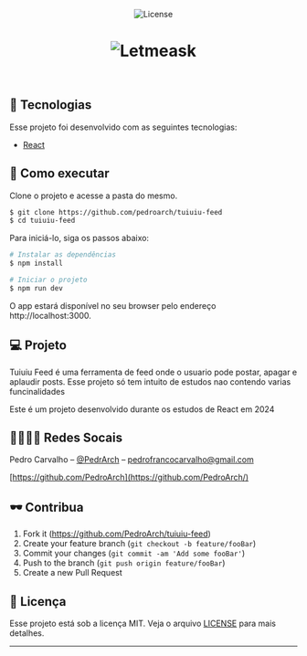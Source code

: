 <p align="center">
  <img  src="https://i.imgur.com/a7z7SZ9.png" alt="License">
</p>

<h1 align="center">
    <img alt="Letmeask" src="/screenshot.png" />
</h1>

<br>

## 🧪 Tecnologias

Esse projeto foi desenvolvido com as seguintes tecnologias:

- [React](https://reactjs.org)

## 🚀 Como executar

Clone o projeto e acesse a pasta do mesmo.

```bash
$ git clone https://github.com/pedroarch/tuiuiu-feed
$ cd tuiuiu-feed
```

Para iniciá-lo, siga os passos abaixo:
```bash
# Instalar as dependências
$ npm install

# Iniciar o projeto
$ npm run dev
```
O app estará disponível no seu browser pelo endereço http://localhost:3000.


## 💻 Projeto

Tuiuiu Feed é uma ferramenta de feed onde o usuario pode postar, apagar e aplaudir posts. Esse projeto só tem intuito de estudos nao contendo varias funcinalidades

Este é um projeto desenvolvido durante os estudos de React em 2024


## 👩‍👩‍👧‍👦 Redes Socais

Pedro Carvalho – [@PedrArch](https://twitter.com/PedroArch) – pedrofrancocarvalho@gmail.com

[https://github.com/PedroArch](https://github.com/PedroArch/)

## 🕶️ Contribua

1. Fork it (<https://github.com/PedroArch/tuiuiu-feed>)
2. Create your feature branch (`git checkout -b feature/fooBar`)
3. Commit your changes (`git commit -am 'Add some fooBar'`)
4. Push to the branch (`git push origin feature/fooBar`)
5. Create a new Pull Request

## 📝 Licença

Esse projeto está sob a licença MIT. Veja o arquivo [LICENSE](LICENSE.md) para mais detalhes.

---
